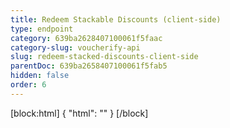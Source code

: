 ```yaml
---
title: Redeem Stackable Discounts (client-side)
type: endpoint
category: 639ba2628407100061f5faac
category-slug: voucherify-api
slug: redeem-stacked-discounts-client-side
parentDoc: 639ba2658407100061f5fab5
hidden: false
order: 6
---
```

[block:html]
{
  "html": "<style>\n[title=\"Toggle library\"] { \n  display: none; }\n.LanguagePicker-divider { \n  display: none; }\n.Playground-section3VTXuaYZivJK > .APISectionHeader3LN_-QIR0m7x {\n  display: none; }\n.LanguagePicker-languages1qVVo_v6AlP9 {\n  display: none; }\n</style>"
}
[/block]